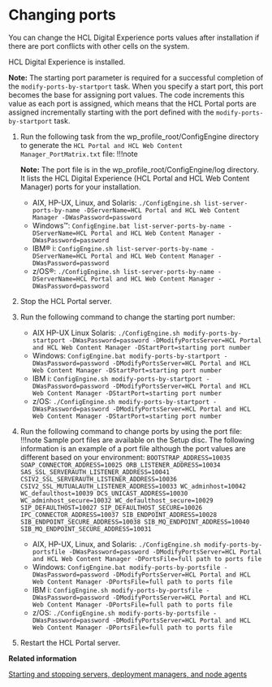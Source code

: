 # Changing ports

You can change the HCL Digital Experience ports values after installation if there are port conflicts with other cells on the system.

HCL Digital Experience is installed.

**Note:** The starting port parameter is required for a successful completion of the `modify-ports-by-startport` task. When you specify a start port, this port becomes the base for assigning port values. The code increments this value as each port is assigned, which means that the HCL Portal ports are assigned incrementally starting with the port defined with the `modify-ports-by-startport` task.

1.  Run the following task from the wp_profile_root/ConfigEngine directory to generate the `HCL Portal and HCL Web Content Manager_PortMatrix.txt` file:
    !!!note


    **Note:** The port file is in the wp_profile_root/ConfigEngine/log directory. It lists the HCL Digital Experience (HCL Portal and HCL Web Content Manager) ports for your installation.

    -   AIX, HP-UX, Linux, and Solaris: `./ConfigEngine.sh list-server-ports-by-name -DServerName=HCL Portal and HCL Web Content Manager -DWasPassword=password`
    -   Windows™: `ConfigEngine.bat list-server-ports-by-name -DServerName=HCL Portal and HCL Web Content Manager -DWasPassword=password`
    -   IBM® i: `ConfigEngine.sh list-server-ports-by-name -DServerName=HCL Portal and HCL Web Content Manager -DWasPassword=password`
    -   z/OS®: `./ConfigEngine.sh list-server-ports-by-name -DServerName=HCL Portal and HCL Web Content Manager -DWasPassword=password`
2.  Stop the HCL Portal server.

3.  Run the following command to change the starting port number:

    -   AIX HP-UX Linux Solaris: `./ConfigEngine.sh modify-ports-by-startport -DWasPassword=password -DModifyPortsServer=HCL Portal and HCL Web Content Manager -DStartPort=starting port number`
    -   Windows: `ConfigEngine.bat modify-ports-by-startport -DWasPassword=password -DModifyPortsServer=HCL Portal and HCL Web Content Manager -DStartPort=starting port number`
    -   IBM i: `ConfigEngine.sh modify-ports-by-startport -DWasPassword=password -DModifyPortsServer=HCL Portal and HCL Web Content Manager -DStartPort=starting port number`
    -   z/OS: `./ConfigEngine.sh modify-ports-by-startport -DWasPassword=password -DModifyPortsServer=HCL Portal and HCL Web Content Manager -DStartPort=starting port number`
4.  Run the following command to change ports by using the port file:
    !!!note
        Sample port files are available on the Setup disc. The following information is an example of a port file although the port values are different based on your environment:
            ```
            BOOTSTRAP_ADDRESS=10035
            SOAP_CONNECTOR_ADDRESS=10025
            ORB_LISTENER_ADDRESS=10034 
            SAS_SSL_SERVERAUTH_LISTENER_ADDRESS=10041
            CSIV2_SSL_SERVERAUTH_LISTENER_ADDRESS=10036
            CSIV2_SSL_MUTUALAUTH_LISTENER_ADDRESS=10033
            WC_adminhost=10042
            WC_defaulthost=10039
            DCS_UNICAST_ADDRESS=10030
            WC_adminhost_secure=10032
            WC_defaulthost_secure=10029
            SIP_DEFAULTHOST=10027
            SIP_DEFAULTHOST_SECURE=10026
            IPC_CONNECTOR_ADDRESS=10037
            SIB_ENDPOINT_ADDRESS=10028
            SIB_ENDPOINT_SECURE_ADDRESS=10038
            SIB_MQ_ENDPOINT_ADDRESS=10040
            SIB_MQ_ENDPOINT_SECURE_ADDRESS=10031
            ```

    -   AIX, HP-UX, Linux, and Solaris: `./ConfigEngine.sh modify-ports-by-portsfile -DWasPassword=password -DModifyPortsServer=HCL Portal and HCL Web Content Manager -DPortsFile=full path to ports file`
    -   Windows: `ConfigEngine.bat modify-ports-by-portsfile -DWasPassword=password -DModifyPortsServer=HCL Portal and HCL Web Content Manager -DPortsFile=full path to ports file`
    -   IBM i: `ConfigEngine.sh modify-ports-by-portsfile -DWasPassword=password -DModifyPortsServer=HCL Portal and HCL Web Content Manager -DPortsFile=full path to ports file`
    -   z/OS: `./ConfigEngine.sh modify-ports-by-portsfile -DWasPassword=password -DModifyPortsServer=HCL Portal and HCL Web Content Manager -DPortsFile=full path to ports file`

5.  Restart the HCL Portal server.



**Related information**  


[Starting and stopping servers, deployment managers, and node agents](../admin-system/stopstart.md)

